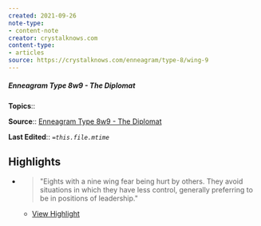 ```yaml
---
created: 2021-09-26
note-type:
- content-note
creator: crystalknows.com
content-type: 
- articles
source: https://crystalknows.com/enneagram/type-8/wing-9
---
```

##### Enneagram Type 8w9 - The Diplomat

**Topics**::  

**Source**:: [Enneagram Type 8w9 - The Diplomat](https://crystalknows.com/enneagram/type-8/wing-9)

**Last Edited**:: *`=this.file.mtime`*

## Highlights
- > "Eights with a nine wing fear being hurt by others. They avoid situations in which they have less control, generally preferring to be in positions of leadership." 
    - [View Highlight](https://crystalknows.com/enneagram/type-8/wing-9?__readwiseLocation=3%2F0%2F5%2F3%2F9%2F39%2F1%3A0%2C3%2F0%2F5%2F3%2F9%2F39%2F1%3A160#:~:text=Eights%20with%20a%20nine%20wing%2Cbe%20in%20positions%20of%20leadership.)

